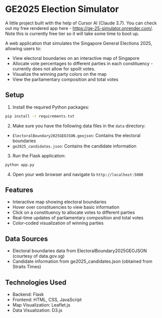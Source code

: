 # GE2025 Election Simulator

A little project built with the help of Cursor AI (Claude 3.7). You can check out my free rendered app here - https://ge-25-simulator.onrender.com/. Note this is currently free tier so it will take some time to boot up.

A web application that simulates the Singapore General Elections 2025, allowing users to:
- View electoral boundaries on an interactive map of Singapore
- Allocate vote percentages to different parties in each constituency - currently does not allow for spoilt votes.
- Visualize the winning party colors on the map
- View the parliamentary composition and total votes

## Setup

1. Install the required Python packages:
```bash
pip install -r requirements.txt
```

2. Make sure you have the following data files in the `data` directory:
- `ElectoralBoundary2025GEOJSON.geojson`: Contains the electoral boundaries
- `ge2025_candidates.json`: Contains the candidate information

3. Run the Flask application:
```bash
python app.py
```

4. Open your web browser and navigate to `http://localhost:5000`

## Features

- Interactive map showing electoral boundaries
- Hover over constituencies to view basic information
- Click on a constituency to allocate votes to different parties
- Real-time updates of parliamentary composition and total votes
- Color-coded visualization of winning parties

## Data Sources

- Electoral boundaries data from ElectoralBoundary2025GEOJSON (courtesy of data.gov.sg)
- Candidate information from ge2025_candidates.json (obtained from Straits Times)

## Technologies Used

- Backend: Flask
- Frontend: HTML, CSS, JavaScript
- Map Visualization: Leaflet.js
- Data Visualization: D3.js 